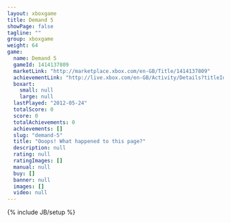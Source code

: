 ```yaml
---
layout: xboxgame
title: Demand 5
showPage: false
tagline: ""
group: xboxgame
weight: 64
game: 
  name: Demand 5
  gameId: 1414137809
  marketLink: "http://marketplace.xbox.com/en-GB/Title/1414137809"
  achievementLink: "http://live.xbox.com/en-GB/Activity/Details?titleId=1414137809"
  boxart: 
    small: null
    large: null
  lastPlayed: "2012-05-24"
  totalScore: 0
  score: 0
  totalAchievements: 0
  achievements: []
  slug: "demand-5"
  title: "Ooops! What happened to this page?"
  description: null
  rating: null
  ratingImages: []
  manual: null
  buy: []
  banner: null
  images: []
  video: null
---
```

{% include JB/setup %}